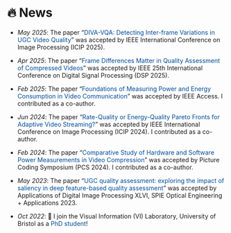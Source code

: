 <style>
a.noul {
  color: #024c9a;
  text-decoration: none;
}
a.noul:hover {
  color: #0366d6; 
}
</style>

# 🔥 News
- *May 2025*: The paper “<a class="noul" href="https://arxiv.org/abs/2508.10605">DIVA-VQA: Detecting Inter-frame Variations in UGC Video Quality</a>” was accepted by IEEE International Conference on Image Processing (ICIP 2025).
  
- *Apr 2025*: The paper “<a class="noul" href="https://ieeexplore.ieee.org/document/11075040">Frame Differences Matter in Quality Assessment of Compressed Videos</a>” was accepted by IEEE 25th International Conference on Digital Signal Processing (DSP 2025).

- *Feb 2025*: The paper “<a class="noul" href="https://ieeexplore.ieee.org/document/10904224">Foundations of Measuring Power and Energy Consumption in Video Communication</a>” was accepted by IEEE Access. I contributed as a co-author.
  
- *Jun 2024*: The paper “<a class="noul" href="https://ieeexplore.ieee.org/document/10648088">Rate-Quality or Energy-Quality Pareto Fronts for Adaptive Video Streaming?</a>” was accepted by IEEE International Conference on Image Processing (ICIP 2024). I contributed as a co-author.
  
- *Feb 2024*: The paper “<a class="noul" href="https://ieeexplore.ieee.org/stamp/stamp.jsp?arnumber=10566286">Comparative Study of Hardware and Software Power Measurements in Video Compression</a>” was accepted by Picture Coding Symposium (PCS 2024). I contributed as a co-author.
  
- *May 2023*: The paper “<a class="noul" href="https://arxiv.org/pdf/2308.06853">UGC quality assessment: exploring the impact of saliency in deep feature-based quality assessment</a>” was accepted by Applications of Digital Image Processing XLVI, SPIE Optical Engineering + Applications 2023.
  
- *Oct 2022*: 💪 I join the Visual Information (VI) Laboratory, University of Bristol as a <a class="noul" href="https://research-information.bris.ac.uk/en/persons/xinyi-wang">PhD student</a>!
